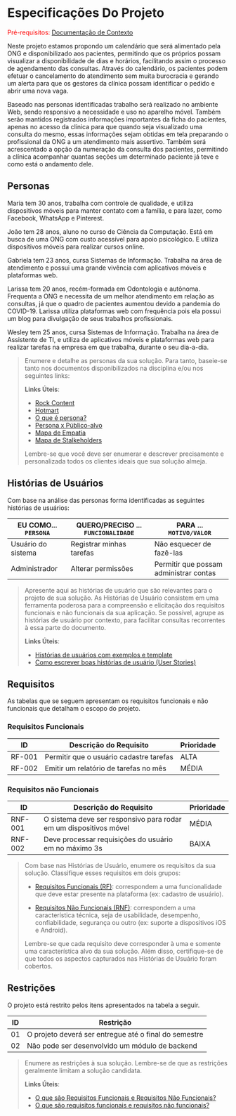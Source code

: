 # Especificações Do Projeto

<span style="color:red">Pré-requisitos: <a href="1-Contexto.md"> Documentação de Contexto</a></span>

Neste projeto estamos propondo um calendário que será alimentado pela ONG e disponibilizado aos pacientes, permitindo que os próprios possam visualizar a disponibilidade de dias e horários, facilitando assim o processo de agendamento das consultas. Através do calendário, os pacientes podem efetuar o cancelamento do atendimento sem muita burocracia e gerando um alerta para que os gestores da clínica possam identificar o pedido e abrir uma nova vaga.

Baseado nas personas identificadas trabalho será realizado no ambiente Web, sendo responsivo a necessidade e uso no aparelho móvel. Também serão mantidos registrados informações importantes da ficha do pacientes, apenas no acesso da clínica para que quando seja visualizado uma consulta do mesmo, essas informações sejam obtidas em tela preparando o profissional da ONG a um atendimento mais assertivo. Também será acrescentado a opção da numeração da consulta dos pacientes, permitindo a clínica acompanhar quantas seções um determinado paciente já teve e como está o andamento dele.

> 

## Personas

Maria tem 30 anos, trabalha com controle de qualidade, e utiliza dispositivos móveis para manter contato com a família, e para lazer, como Facebook, WhatsApp e Pinterest.

João tem 28 anos, aluno no curso de Ciência da Computação. Está em busca de uma ONG com custo acessível para apoio psicológico. E utiliza dispositivos móveis para realizar cursos online.

Gabriela tem 23 anos, cursa Sistemas de Informação. Trabalha na área de atendimento e possui uma grande vivência com aplicativos móveis e plataformas web.

Larissa tem 20 anos, recém-formada em Odontologia e autônoma. Frequenta a ONG e necessita de um melhor atendimento em relação as consultas, já que o quadro de pacientes aumentou devido a pandemia do COVID-19. Larissa utiliza plataformas web com frequência pois ela possui um blog para divulgação de seus trabalhos profissionais.

Wesley tem 25 anos, cursa Sistemas de Informação. Trabalha na área de Assistente de TI, e utiliza de aplicativos móveis e plataformas web para realizar tarefas na empresa em que trabalha, durante o seu dia-a-dia.

> Enumere e detalhe as personas da sua solução. Para
> tanto, baseie-se tanto nos documentos disponibilizados na disciplina
> e/ou nos seguintes links:
>
> **Links Úteis**:
> - [Rock Content](https://rockcontent.com/blog/personas/)
> - [Hotmart](https://blog.hotmart.com/pt-br/como-criar-persona-negocio/)
> - [O que é persona?](https://resultadosdigitais.com.br/blog/persona-o-que-e/)
> - [Persona x Público-alvo](https://flammo.com.br/blog/persona-e-publico-alvo-qual-a-diferenca/)
> - [Mapa de Empatia](https://resultadosdigitais.com.br/blog/mapa-da-empatia/)
> - [Mapa de Stalkeholders](https://www.racecomunicacao.com.br/blog/como-fazer-o-mapeamento-de-stakeholders/)
>
> Lembre-se que você deve ser enumerar e descrever precisamente e
> personalizada todos os clientes ideais que sua solução almeja.

## Histórias de Usuários

Com base na análise das personas forma identificadas as seguintes histórias de usuários:

|EU COMO... `PERSONA`| QUERO/PRECISO ... `FUNCIONALIDADE` |PARA ... `MOTIVO/VALOR`                 |
|--------------------|------------------------------------|----------------------------------------|
|Usuário do sistema  | Registrar minhas tarefas           | Não esquecer de fazê-las               |
|Administrador       | Alterar permissões                 | Permitir que possam administrar contas |

> Apresente aqui as histórias de usuário que são relevantes para o
> projeto de sua solução. As Histórias de Usuário consistem em uma
> ferramenta poderosa para a compreensão e elicitação dos requisitos
> funcionais e não funcionais da sua aplicação. Se possível, agrupe as
> histórias de usuário por contexto, para facilitar consultas
> recorrentes à essa parte do documento.
>
> **Links Úteis**:
> - [Histórias de usuários com exemplos e template](https://www.atlassian.com/br/agile/project-management/user-stories)
> - [Como escrever boas histórias de usuário (User Stories)](https://medium.com/vertice/como-escrever-boas-users-stories-hist%C3%B3rias-de-usu%C3%A1rios-b29c75043fac)

## Requisitos

As tabelas que se seguem apresentam os requisitos funcionais e não funcionais que detalham o escopo do projeto.

### Requisitos Funcionais

|ID    | Descrição do Requisito  | Prioridade |
|------|-----------------------------------------|----|
|RF-001| Permitir que o usuário cadastre tarefas | ALTA | 
|RF-002| Emitir um relatório de tarefas no mês   | MÉDIA |


### Requisitos não Funcionais

|ID     | Descrição do Requisito  |Prioridade |
|-------|-------------------------|----|
|RNF-001| O sistema deve ser responsivo para rodar em um dispositivos móvel | MÉDIA | 
|RNF-002| Deve processar requisições do usuário em no máximo 3s |  BAIXA | 

> Com base nas Histórias de Usuário, enumere os requisitos da sua
> solução. Classifique esses requisitos em dois grupos:
>
> - [Requisitos Funcionais
>   (RF)](https://pt.wikipedia.org/wiki/Requisito_funcional):
>   correspondem a uma funcionalidade que deve estar presente na
>   plataforma (ex: cadastro de usuário).
>
> - [Requisitos Não Funcionais
>   (RNF)](https://pt.wikipedia.org/wiki/Requisito_n%C3%A3o_funcional):
>   correspondem a uma característica técnica, seja de usabilidade,
>   desempenho, confiabilidade, segurança ou outro (ex: suporte a
>   dispositivos iOS e Android).
>
> Lembre-se que cada requisito deve corresponder à uma e somente uma
> característica alvo da sua solução. Além disso, certifique-se de que
> todos os aspectos capturados nas Histórias de Usuário foram cobertos.

## Restrições

O projeto está restrito pelos itens apresentados na tabela a seguir.

|ID| Restrição                                             |
|--|-------------------------------------------------------|
|01| O projeto deverá ser entregue até o final do semestre |
|02| Não pode ser desenvolvido um módulo de backend        |


> Enumere as restrições à sua solução. Lembre-se de que as restrições
> geralmente limitam a solução candidata.
> 
> **Links Úteis**:
> - [O que são Requisitos Funcionais e Requisitos Não Funcionais?](https://codificar.com.br/requisitos-funcionais-nao-funcionais/)
> - [O que são requisitos funcionais e requisitos não funcionais?](https://analisederequisitos.com.br/requisitos-funcionais-e-requisitos-nao-funcionais-o-que-sao/)
